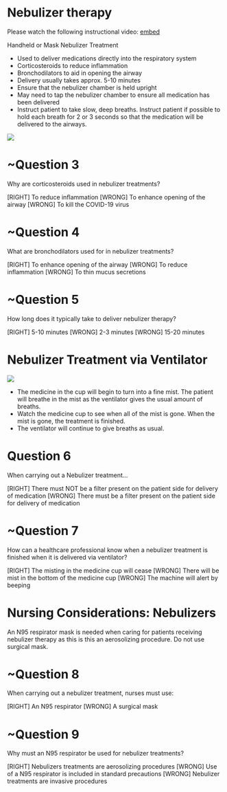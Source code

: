 # Nebulizer therapy

Please watch the following instructional video:
[embed](https://youtu.be/idjeYf9C5IU)

Handheld or Mask Nebulizer Treatment
* Used to deliver medications directly into the respiratory system
* Corticosteroids to reduce inflammation
* Bronchodilators to aid in opening the airway
* Delivery usually takes approx. 5-10 minutes
* Ensure that the nebulizer chamber is held upright
* May need to tap the nebulizer chamber to ensure all medication has been delivered
* Instruct patient to take slow, deep breaths. Instruct patient
if possible to hold each breath for 2 or 3 seconds so that
the medication will be delivered to the airways.

![](assets/nebulizer1.png)

# ~Question 3
Why are corticosteroids used in nebulizer treatments?

[RIGHT] To reduce inflammation
[WRONG] To enhance opening of the airway
[WRONG] To kill the COVID-19 virus

# ~Question 4
What are bronchodilators used for in nebulizer treatments?

[RIGHT] To enhance opening of the airway
[WRONG] To reduce inflammation
[WRONG] To thin mucus secretions

# ~Question 5
How long does it typically take to deliver nebulizer therapy?

[RIGHT] 5-10 minutes
[WRONG] 2-3 minutes
[WRONG] 15-20 minutes

# Nebulizer Treatment via Ventilator

![](assets/nebulizer2.png)

* The medicine in the cup will begin to turn into a fine mist. The patient will breathe in the mist as the
ventilator gives the usual amount of breaths.
* Watch the medicine cup to see when all of the mist is gone. When the mist is gone, the treatment is
finished.
* The ventilator will continue to give breaths as usual.

# Question 6
When carrying out a Nebulizer treatment…

[RIGHT] There must NOT be a filter present on the patient side for delivery of medication
[WRONG] There must be a filter present on the patient side for delivery of medication

# ~Question 7
How can a healthcare professional know when a nebulizer treatment is finished when it is delivered via ventilator?

[RIGHT] The misting in the medicine cup will cease
[WRONG] There will be mist in the bottom of the medicine cup
[WRONG] The machine will alert by beeping

# Nursing Considerations: Nebulizers

An N95 respirator mask is needed when caring for patients receiving nebulizer therapy as this is this an aerosolizing procedure.
Do not use surgical mask.

# ~Question 8
When carrying out a nebulizer treatment, nurses must use:

[RIGHT] An N95 respirator
[WRONG] A surgical mask

# ~Question 9
Why must an N95 respirator be used for nebulizer treatments?

[RIGHT] Nebulizers treatments are aerosolizing procedures
[WRONG] Use of a N95 respirator is included in standard precautions
[WRONG] Nebulizer treatments are invasive procedures
